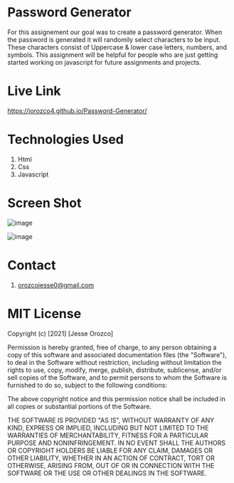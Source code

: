 # Password Generator

For this assignement our goal was to create a password generator. When the password is generated it will randomily select characters to be input. These characters consist of Uppercase & lower case letters, numbers, and symbols. This assignment will be helpful for people who are just getting started working on javascript for future assignments and projects.

# Live Link

https://jorozco4.github.io/Password-Generator/

# Technologies Used

1. Html
2. Css
3. Javascript

# Screen Shot

![image](https://user-images.githubusercontent.com/61666288/114122527-6aec2080-98be-11eb-9530-fae8d86922e2.png)

![image](https://user-images.githubusercontent.com/61666288/114283455-da295800-9a17-11eb-9c7f-3c52a44be5f1.png)

# Contact

1. orozcojesse0@gmail.com

# MIT License

Copyright (c) [2021] [Jesse Orozco]

Permission is hereby granted, free of charge, to any person obtaining a copy
of this software and associated documentation files (the "Software"), to deal
in the Software without restriction, including without limitation the rights
to use, copy, modify, merge, publish, distribute, sublicense, and/or sell
copies of the Software, and to permit persons to whom the Software is
furnished to do so, subject to the following conditions:

The above copyright notice and this permission notice shall be included in all
copies or substantial portions of the Software.

THE SOFTWARE IS PROVIDED "AS IS", WITHOUT WARRANTY OF ANY KIND, EXPRESS OR
IMPLIED, INCLUDING BUT NOT LIMITED TO THE WARRANTIES OF MERCHANTABILITY,
FITNESS FOR A PARTICULAR PURPOSE AND NONINFRINGEMENT. IN NO EVENT SHALL THE
AUTHORS OR COPYRIGHT HOLDERS BE LIABLE FOR ANY CLAIM, DAMAGES OR OTHER
LIABILITY, WHETHER IN AN ACTION OF CONTRACT, TORT OR OTHERWISE, ARISING FROM,
OUT OF OR IN CONNECTION WITH THE SOFTWARE OR THE USE OR OTHER DEALINGS IN THE
SOFTWARE.
